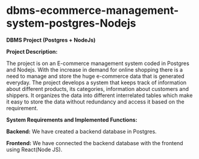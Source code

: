 # dbms-ecommerce-management-system-postgres-Nodejs
**DBMS Project (Postgres + NodeJs)**

**Project Description:**

The project is on an E-commerce management system coded in Postgres and Nodejs. With the increase in demand for online shopping there is a need to manage and store the huge e-commerce data that is generated everyday. The project develops a system that keeps track of information about different products, its categories, information about customers and shippers. It organizes the data into different interrelated tables which make it easy to store the data without redundancy and access it based on the requirement.

**System Requirements and Implemented Functions:**
 
**Backend:**
	We have created a backend database in Postgres.

**Frontend:**
	We have connected the backend database with the frontend using React(Node JS).
